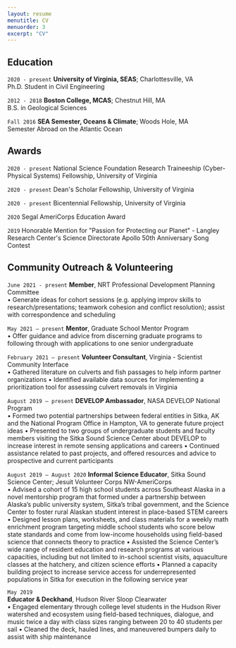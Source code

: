 ```yaml
---
layout: resume
menutitle: CV
menuorder: 3
excerpt: "CV"
---
```


## Education

`2020 - present`
__University of Virginia, SEAS__; Charlottesville, VA			           		           
Ph.D. Student in Civil Engineering

`2012 - 2018`
__Boston College, MCAS__; Chestnut Hill, MA			           		           
B.S. in Geological Sciences

`Fall 2016`
__SEA Semester, Oceans & Climate__; Woods Hole, MA			           		           
Semester Abroad on the Atlantic Ocean


## Awards

`2020 - present`
National Science Foundation Research Traineeship (Cyber-Physical Systems) Fellowship, University of Virginia

`2020 - present`
Dean's Scholar Fellowship, University of Virginia

`2020 - present`
Bicentennial Fellowship, University of Virginia

`2020`
Segal AmeriCorps Education Award

`2019`
Honorable Mention for "Passion for Protecting our Planet" - Langley Research Center's Science Directorate Apollo 50th Anniversary Song Contest


## Community Outreach & Volunteering

`June 2021 - present`
__Member__, NRT Professional Development Planning Committee			           		           
•	Generate ideas for cohort sessions (e.g. applying improv skills to research/presentations; teamwork cohesion and conflict resolution); assist with correspondence and scheduling

`May 2021 – present`
__Mentor__, Graduate School Mentor Program							          
•	Offer guidance and advice from discerning graduate programs to following through with applications to one senior undergraduate

`February 2021 – present`
__Volunteer Consultant__, Virginia - Scientist Community Interface			           		           
•	Gathered literature on culverts and fish passages to help inform partner organizations
•	Identified available data sources for implementing a prioritization tool for assessing culvert removals in Virginia

`August 2019 – present`
__DEVELOP Ambassador__, NASA DEVELOP National Program			           		           
•	Formed two potential partnerships between federal entities in Sitka, AK and the National Program Office in Hampton, VA to generate future project ideas 
•	Presented to two groups of undergraduate students and faculty members visiting the Sitka Sound Science Center about DEVELOP to increase interest in remote sensing applications and careers
•	Continued assistance related to past projects, and offered resources and advice to prospective and current participants

`August 2019 – August 2020`
__Informal Science Educator__, Sitka Sound Science Center; Jesuit Volunteer Corps NW-AmeriCorps			           		           
•	Advised a cohort of 15 high school students across Southeast Alaska in a novel mentorship program that formed under a partnership between Alaska’s public university system, Sitka’s tribal government, and the Science Center to foster rural Alaskan student interest in place-based STEM careers
•	Designed lesson plans, worksheets, and class materials for a weekly math enrichment program targeting middle school students who score below state standards and come from low-income households using field-based science that connects theory to practice
•	Assisted the Science Center’s wide range of resident education and research programs at various capacities, including but not limited to in-school scientist visits, aquaculture classes at the hatchery, and citizen science efforts 
•	Planned a capacity building project to increase service access for underrepresented populations in Sitka for execution in the following service year

`May 2019`				
__Educator & Deckhand__, Hudson River Sloop Clearwater			           		           
•	Engaged elementary through college level students in the Hudson River watershed and ecosystem using field-based techniques, dialogue, and music twice a day with class sizes ranging between 20 to 40 students per sail
•	Cleaned the deck, hauled lines, and maneuvered bumpers daily to assist with ship maintenance


<!-- ### Footer

Last updated: May 2013 -->


